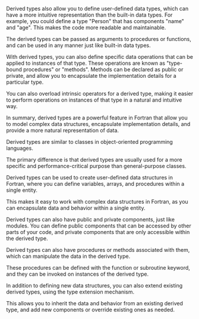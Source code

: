 
Derived types also allow you to define user-defined data types, which can have a more intuitive
representation than the built-in data types.
 For example, you could define a type "Person" that has
components "name" and "age".
 This makes the code more readable and maintainable.


The derived types can be passed as arguments to procedures or functions, and can be used in any
manner just like built-in data types.


With derived types, you can also define specific data operations that can be applied to instances of
that type.
 These operations are known as "type-bound procedures" or "methods".
 Methods can be
declared as public or private, and allow you to encapsulate the implementation details for a
particular type.


You can also overload intrinsic operators for a derived type, making it easier to perform operations
on instances of that type in a natural and intuitive way.


In summary, derived types are a powerful feature in Fortran that allow you to model complex data
structures, encapsulate implementation details, and provide a more natural representation of data.


Derived types are similar to classes in object-oriented programming languages.
 

The primary difference is that derived types are usually 
used for a more specific and performance-critical purpose than general-purpose classes.


Derived types can be used to create user-defined data structures in Fortran, 
where you can define variables, arrays, and procedures within a single entity.
 

This makes it easy to work with complex data structures in Fortran, as you can encapsulate data and behavior within a single entity.

Derived types can also have public and private components, just like modules.
 You can define public components that can be accessed by other parts of your code, 
and private components that are only accessible within the derived type.

Derived types can also have procedures or methods associated with them, 
which can manipulate the data in the derived type.

 These procedures can be defined with the function or subroutine keyword, 
and they can be invoked on instances of the derived type.

In addition to defining new data structures, 
you can also extend existing derived types, using the type extension mechanism.

This allows you to inherit the data and behavior from an existing derived type, 
and add new components or override existing ones as needed.
